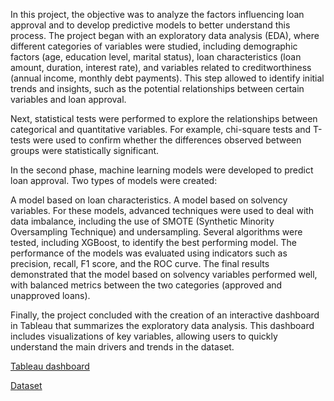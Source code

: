 In this project, the objective was to analyze the factors influencing loan approval and to develop predictive models to better understand this process. The project began with an exploratory data analysis (EDA), where different categories of variables were studied, including demographic factors (age, education level, marital status), loan characteristics (loan amount, duration, interest rate), and variables related to creditworthiness (annual income, monthly debt payments). This step allowed to identify initial trends and insights, such as the potential relationships between certain variables and loan approval.

Next, statistical tests were performed to explore the relationships between categorical and quantitative variables. For example, chi-square tests and T-tests were used to confirm whether the differences observed between groups were statistically significant.

In the second phase, machine learning models were developed to predict loan approval. Two types of models were created:

A model based on loan characteristics.
A model based on solvency variables.
For these models, advanced techniques were used to deal with data imbalance, including the use of SMOTE (Synthetic Minority Oversampling Technique) and undersampling. Several algorithms were tested, including XGBoost, to identify the best performing model.
The performance of the models was evaluated using indicators such as precision, recall, F1 score, and the ROC curve. The final results demonstrated that the model based on solvency variables performed well, with balanced metrics between the two categories (approved and unapproved loans).

Finally, the project concluded with the creation of an interactive dashboard in Tableau that summarizes the exploratory data analysis. This dashboard includes visualizations of key variables, allowing users to quickly understand the main drivers and trends in the dataset.

[Tableau dashboard](https://public.tableau.com/views/Classeur1_17192156001680/LoanApprovalDashboard?:language=en-US&publish=yes&:sid=&:redirect=auth&:display_count=n&:origin=viz_share_link)

[Dataset](https://www.kaggle.com/datasets/lorenzozoppelletto/financial-risk-for-loan-approval/data)
